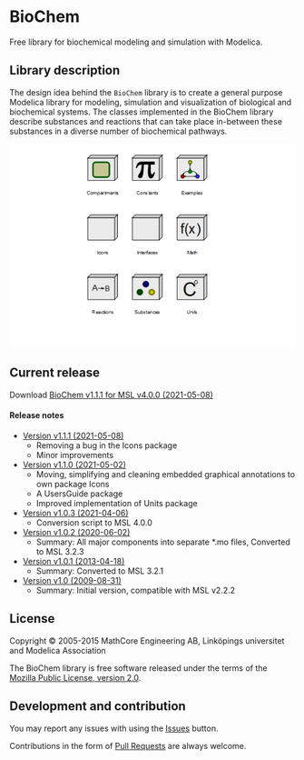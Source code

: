 ﻿# BioChem

Free library for biochemical modeling and simulation with Modelica.

## Library description

The design idea behind the `BioChem` library is to create a general purpose Modelica library
for modeling, simulation and visualization of biological and biochemical systems.
The classes implemented in the BioChem library describe substances and reactions that can
take place in-between these substances in a diverse number of biochemical pathways.


![Library](BioChem/Resources/Images/Library.png)


## Current release

Download [BioChem v1.1.1 for MSL v4.0.0 (2021-05-08)](../../archive/v1.1.1.zip)

#### Release notes

* [Version v1.1.1 (2021-05-08)](../../archive/v1.1.1.zip)
  * Removing a bug in the Icons package
  * Minor improvements 
* [Version v1.1.0 (2021-05-02)](../../archive/v1.1.0.zip)
  * Moving, simplifying and cleaning embedded graphical annotations to own package Icons 
  * A UsersGuide package 
  * Improved implementation of Units package  
* [Version v1.0.3 (2021-04-06)](../../archive/v1.0.3.zip)
  * Conversion script to MSL 4.0.0
* [Version v1.0.2 (2020-06-02)](../../archive/v1.0.2.zip)
  * Summary: All major components into separate *.mo files, Converted to MSL 3.2.3
* [Version v1.0.1 (2013-04-18)](../../archive/v1.0.1.zip)
  * Summary: Converted to MSL 3.2.1
* [Version v1.0 (2009-08-31)](../../archive/v1.0.zip)
  * Summary: Initial version, compatible with MSL v2.2.2

## License

Copyright &copy; 2005-2015 MathCore Engineering AB, Linköpings universitet and Modelica Association

The BioChem library is free software released under the terms of the [Mozilla Public License, version 2.0](https://www.mozilla.org/MPL/2.0/).

## Development and contribution

You may report any issues with using the [Issues](https://github.com/OpenModelica/BioChem/issues) button.

Contributions in the form of [Pull Requests](https://github.com/OpenModelica/BioChem/pulls) are always welcome.
